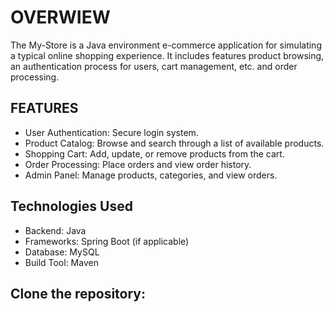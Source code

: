 # OVERWIEW
The My-Store is a Java environment e-commerce application for simulating a typical online shopping experience. 
It includes features product browsing, an authentication process for users, cart management, etc. and order processing.

## FEATURES
- User Authentication: Secure login system.
- Product Catalog: Browse and search through a list of available products.
- Shopping Cart: Add, update, or remove products from the cart.
- Order Processing: Place orders and view order history.
- Admin Panel: Manage products, categories, and view orders.

## Technologies Used
- Backend: Java
- Frameworks: Spring Boot (if applicable)
- Database: MySQL
- Build Tool: Maven

## Clone the repository:
